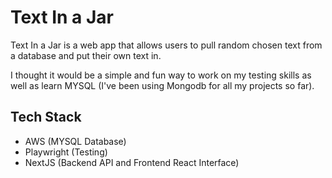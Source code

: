 # Text In a Jar

Text In a Jar is a web app that allows users to pull random chosen text from a database and put their own text in.

I thought it would be a simple and fun way to work on my testing skills as well as learn MYSQL (I've been using Mongodb for all my projects so far).

## Tech Stack

- AWS (MYSQL Database)
- Playwright (Testing)
- NextJS (Backend API and Frontend React Interface)
